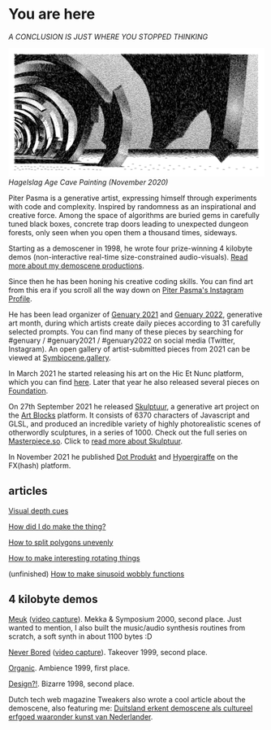# You are here
*A CONCLUSION IS JUST WHERE YOU STOPPED THINKING*

![Hagelslag Age Cave Painting (November 2020)](img/dingo1-2020-11-17-12-36-54-s.jpg)
*Hagelslag Age Cave Painting (November 2020)*

Piter Pasma is a generative artist, expressing himself through experiments with code and complexity. Inspired by randomness as an inspirational and creative force. Among the space of algorithms are buried gems in carefully tuned black boxes, concrete trap doors leading to unexpected dungeon forests, only seen when you open them a thousand times, sideways. 

Starting as a demoscener in 1998, he wrote four prize-winning 4 kilobyte demos (non-interactive real-time size-constrained audio-visuals). [Read more about my demoscene productions](demoscene).

Since then he has been honing his creative coding skills. You can find art from this era if you scroll all the way down on [Piter Pasma's Instagram Profile](https://www.instagram.com/piterpasma/).

He has been lead organizer of [Genuary 2021](https://genuary2021.github.io/) and [Genuary 2022](https://genuary.art), generative art month, during which artists create daily pieces according to 31 carefully selected prompts. You can find many of these pieces by searching for #genuary / #genuary2021 / #genuary2022 on social media (Twitter, Instagram). An open gallery of artist-submitted pieces from 2021 can be viewed at [Symbiocene.gallery](https://www.symbiocene.gallery/genuary2021).

In March 2021 he started releasing his art on the Hic Et Nunc platform, which you can find [here](https://objkt.com/profile/tz1Kw8cEFuNLj21e5b42NBn1ANW7hupmbDbo/created?fa2=KT1RJ6PbjHpwc3M5rw5s2Nbmefwbuwbdxton). Later that year he also released several pieces on [Foundation](https://foundation.app/@piterpasma?tab=created).

On 27th September 2021 he released [Skulptuur](skulptuur), a generative art project on the [Art Blocks](https://artblocks.io) platform. It consists of 6370 characters of Javascript and GLSL, and produced an incredible variety of highly photorealistic scenes of otherwordly sculptures, in a series of 1000. Check out the full series on [Masterpiece.so](https://masterpiece.so/artwork/302948-skulptuur). Click to [read more about Skulptuur](skulptuur).

In November 2021 he published [Dot Produkt](https://www.fxhash.xyz/generative/549) and [Hypergiraffe](https://www.fxhash.xyz/generative/1291) on the FX(hash) platform.

## articles

[Visual depth cues](articles/depth-cues)

[How did I do make the thing?](articles/oppy1)

[How to split polygons unevenly](articles/polysub)

[How to make interesting rotating things](articles/rotating)

(unfinished) [How to make sinusoid wobbly functions](articles/wobbly)

## 4 kilobyte demos

[Meuk](http://www.pouet.net/prod.php?which=343) ([video capture](https://vimeo.com/207039658)). Mekka & Symposium 2000, second place. Just wanted to mention, I also built the music/audio synthesis routines from scratch, a soft synth in about 1100 bytes :D

[Never Bored](http://www.pouet.net/prod.php?which=291) ([video capture](https://www.youtube.com/watch?v=gv-gHBz4hgw)). Takeover 1999, second place.

[Organic](http://www.pouet.net/prod.php?which=332). Ambience 1999, first place.

[Design?!](http://www.pouet.net/prod.php?which=333). Bizarre 1998, second place.

Dutch tech web magazine Tweakers also wrote a cool article about the demoscene, also featuring me: [Duitsland erkent demoscene als cultureel erfgoed waaronder kunst van Nederlander](https://tweakers.net/geek/179762/duitsland-erkent-demoscene-als-cultureel-erfgoed-waaronder-kunst-van-nederlander.html).

